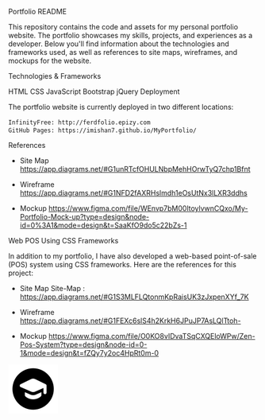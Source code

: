    Portfolio README

This repository contains the code and assets for my personal portfolio website. 
The portfolio showcases my skills, projects, and experiences as a developer. Below you'll find information about the technologies and frameworks used, as well as references to site maps, wireframes, and mockups for the website.

 Technologies & Frameworks 

   HTML
   CSS
   JavaScript
   Bootstrap
   jQuery
   Deployment

  The portfolio website is currently deployed in two different locations:

    InfinityFree: http://ferdfolio.epizy.com
    GitHub Pages: https://imishan7.github.io/MyPortfolio/


   References

* Site Map
 https://app.diagrams.net/#G1unRTcfOHULNbpMehHOrwTyQ7chp1Bfnt

* Wireframe 
https://app.diagrams.net/#G1NFD2fAXRHslmdh1eOsUtNx3lLXR3ddhs

* Mockup
https://www.figma.com/file/WEnvp7bM00ltoylvwnCQxo/My-Portfolio-Mock-up?type=design&node-id=0%3A1&mode=design&t=SaaKfO9do5c22bZs-1



 Web POS Using CSS Frameworks 

In addition to my portfolio, I have also developed a web-based point-of-sale (POS) 
system using CSS frameworks. Here are the references for this project:

* Site Map
Site-Map : https://app.diagrams.net/#G1S3MLFLQtonmKpRaisUK3zJxpenXYf_7K

* Wireframe
https://app.diagrams.net/#G1FEXc6slS4h2KrkH6JPuJP7AsLQlTtoh-

* Mockup
https://www.figma.com/file/O0KO8vIDvaTSqCXQEloWPw/Zen-Pos-System?type=design&node-id=0-1&mode=design&t=fZQy7y2oc4HpRt0m-0


 <img alt="Image" id="education_2" src="assets/styles/img/vector/Education.png">